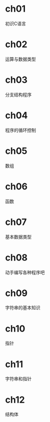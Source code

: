 # ch01
初识C语言
# ch02
运算与数据类型
# ch03
分支结构程序
# ch04
程序的循环控制
# ch05
数组
# ch06
函数
# ch07
基本数据类型
# ch08
动手编写各种程序吧
# ch09
字符串的基本知识
# ch10
指针
# ch11
字符串和指针
# ch12
结构体
